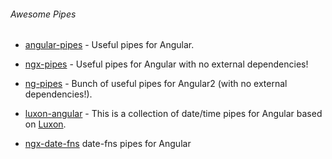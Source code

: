 ###### Awesome Pipes
- [angular-pipes](https://github.com/fknop/angular-pipes) - Useful pipes for Angular.
- [ngx-pipes](https://github.com/danrevah/ngx-pipes) - Useful pipes for Angular with no external dependencies!
- [ng-pipes](https://github.com/a8m/ng-pipes) - Bunch of useful pipes for Angular2 (with no external dependencies!).


- [luxon-angular](https://github.com/dstelljes/luxon-angular) - This is a collection of date/time pipes for Angular based on [Luxon](https://moment.github.io/luxon/).
- [ngx-date-fns](https://github.com/joanllenas/ngx-date-fns)
date-fns pipes for Angular